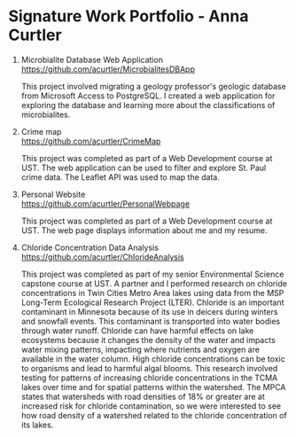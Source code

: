 # Signature Work Portfolio - Anna Curtler

1. Microbialite Database Web Application  
   https://github.com/acurtler/MicrobialitesDBApp  

   This project involved migrating a geology professor's geologic database from Microsoft Access to PostgreSQL. I created a web application for exploring the database and learning more about the classifications of microbialites. 

3. Crime map  
  https://github.com/acurtler/CrimeMap

   This project was completed as part of a Web Development course at UST. The web application can be used to filter and explore St. Paul crime data. The Leaflet API was used to map the data.

5. Personal Website  
   https://github.com/acurtler/PersonalWebpage

   This project was completed as part of a Web Development course at UST. The web page displays information about me and my resume. 

7. Chloride Concentration Data Analysis  
https://github.com/acurtler/ChlorideAnalysis

   This project was completed as part of my senior Environmental Science capstone course at UST. A partner and I performed research on chloride concentrations in Twin Cities Metro Area lakes using data from the MSP Long-Term Ecological Research Project (LTER). Chloride is an important contaminant in Minnesota because of its use in deicers during winters and snowfall events. This contaminant is transported into water bodies through water runoff. Chloride can have harmful effects on lake ecosystems because it changes the density of the water and impacts water mixing patterns, impacting where nutrients and oxygen are available in the water column. High chloride concentrations can be toxic to organisms and lead to harmful algal blooms. This research involved testing for patterns of increasing chloride concentrations in the TCMA lakes over time and for spatial patterns within the watershed. The MPCA states that watersheds with road densities of 18% or greater are at increased risk for chloride contamination, so we were interested to see how road density of a watershed related to the chloride concentration of its lakes. 
